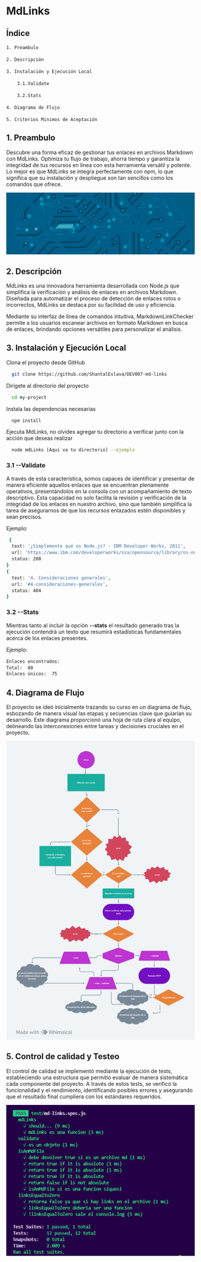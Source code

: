 
# MdLinks

## Índice

    1. Preambulo

    2. Descripción

    3. Instalación y Ejecución Local

        3.1.Validate

        3.2.Stats

    4. Diagrama de Flujo

    5. Criterios Minimos de Aceptación

## 1. Preambulo

Descubre una forma eficaz de gestionar tus enlaces en archivos Markdown con MdLinks. Optimiza tu flujo de trabajo, ahorra tiempo y garantiza la integridad de tus recursos en línea con esta herramienta versátil y potente. Lo mejor es que MdLinks se integra perfectamente con npm, lo que significa que su instalación y despliegue son tan sencillos como los comandos que ofrece. 

![portadaTech](/images/imagentechportada.jpg)

## 2. Descripción

MdLinks es una innovadora herramienta desarrollada con Node.js que simplifica la verificación y análisis de enlaces en archivos Markdown. Diseñada para automatizar el proceso de detección de enlaces rotos o incorrectos, MdLinks se destaca por su facilidad de uso y eficiencia.

Mediante su interfaz de línea de comandos intuitiva, MarkdownLinkChecker permite a los usuarios escanear archivos en formato Markdown en busca de enlaces, brindando opciones versátiles para personalizar el análisis.

## 3. Instalación y Ejecución Local

Clona el proyecto desde GitHub

```bash
  git clone https://github.com/ShantalEslava/DEV007-md-links
```

Dirigete al directorio del proyecto

```bash
  cd my-project
```

Instala las dependencias necesarias

```bash
  npm install
```

Ejecuta MdLinks, no olvides agregar tu directorio a verificar junto con la acción que deseas realizar

```bash
  node mdLinks [Aqui va tu directorio] --ejemplo
```
###  3.1 --Validate

A través de esta característica, somos capaces de identificar y presentar de manera eficiente aquellos enlaces que se encuentran plenamente operativos, presentándolos en la consola con un acompañamiento de texto descriptivo. Esta capacidad no solo facilita la revisión y verificación de la integridad de los enlaces en nuestro archivo, sino que también simplifica la tarea de asegurarnos de que los recursos enlazados estén disponibles y sean precisos.

Ejemplo:

```bash
 {
  text: '¿Simplemente qué es Node.js? - IBM Developer Works, 2011',
  url: 'https://www.ibm.com/developerworks/ssa/opensource/library/os-nodejs/index.html',
  status: 200
}
{
  text: '4. Consideraciones generales',
  url: '#4-consideraciones-generales',
  status: 404
}
```

###   3.2 --Stats

Mientras tanto al incluir la opción  **--stats** el resultado generado tras la ejecución contendrá un texto que resumirá estadísticas fundamentales acerca de los enlaces presentes.

 Ejemplo:

```bash
Enlaces encontrados:
Total:  80
Enlaces únicos:  75
```










## 4. Diagrama de Flujo

El proyecto se ideó inicialmente trazando su curso en un diagrama de flujo, esbozando de manera visual las etapas y secuencias clave que guiarían su desarrollo. Este diagrama proporcionó una hoja de ruta clara al equipo, delineando las interconexiones entre tareas y decisiones cruciales en el proyecto.


![portadaTech](/images/diagramawhimscal.png)

## 5. Control de calidad y Testeo
El control de calidad se implementó mediante la ejecución de tests, estableciendo una estructura que permitió evaluar de manera sistemática cada componente del proyecto. A través de estos tests, se verificó la funcionalidad y el rendimiento, identificando posibles errores y asegurando que el resultado final cumpliera con los estándares requeridos.

![portadaTech](/images/testimage1.png)
